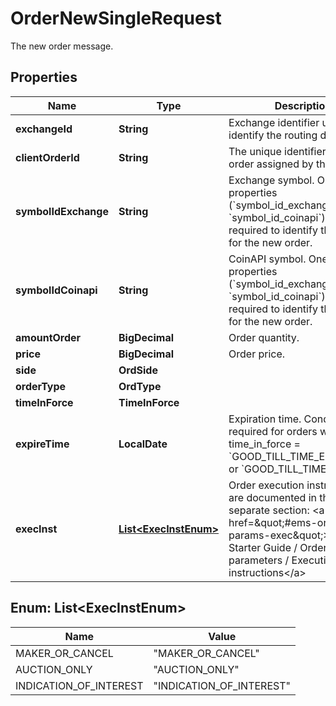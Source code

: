 

# OrderNewSingleRequest

The new order message.

## Properties

| Name | Type | Description | Notes |
|------------ | ------------- | ------------- | -------------|
|**exchangeId** | **String** | Exchange identifier used to identify the routing destination. |  |
|**clientOrderId** | **String** | The unique identifier of the order assigned by the client. |  |
|**symbolIdExchange** | **String** | Exchange symbol. One of the properties (&#x60;symbol_id_exchange&#x60;, &#x60;symbol_id_coinapi&#x60;) is required to identify the market for the new order. |  [optional] |
|**symbolIdCoinapi** | **String** | CoinAPI symbol. One of the properties (&#x60;symbol_id_exchange&#x60;, &#x60;symbol_id_coinapi&#x60;) is required to identify the market for the new order. |  [optional] |
|**amountOrder** | **BigDecimal** | Order quantity. |  |
|**price** | **BigDecimal** | Order price. |  |
|**side** | **OrdSide** |  |  |
|**orderType** | **OrdType** |  |  |
|**timeInForce** | **TimeInForce** |  |  |
|**expireTime** | **LocalDate** | Expiration time. Conditionaly required for orders with time_in_force &#x3D; &#x60;GOOD_TILL_TIME_EXCHANGE&#x60; or &#x60;GOOD_TILL_TIME_OEML&#x60;. |  [optional] |
|**execInst** | [**List&lt;ExecInstEnum&gt;**](#List&lt;ExecInstEnum&gt;) | Order execution instructions are documented in the separate section: &lt;a href&#x3D;\&quot;#ems-order-params-exec\&quot;&gt;EMS / Starter Guide / Order parameters / Execution instructions&lt;/a&gt;  |  [optional] |



## Enum: List&lt;ExecInstEnum&gt;

| Name | Value |
|---- | -----|
| MAKER_OR_CANCEL | &quot;MAKER_OR_CANCEL&quot; |
| AUCTION_ONLY | &quot;AUCTION_ONLY&quot; |
| INDICATION_OF_INTEREST | &quot;INDICATION_OF_INTEREST&quot; |



